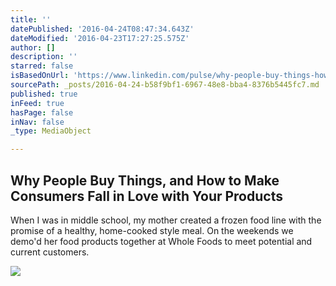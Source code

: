 ```yaml
---
title: ''
datePublished: '2016-04-24T08:47:34.643Z'
dateModified: '2016-04-23T17:27:25.575Z'
author: []
description: ''
starred: false
isBasedOnUrl: 'https://www.linkedin.com/pulse/why-people-buy-things-how-make-consumers-fall-love-your-richmond?trk=v-feed'
sourcePath: _posts/2016-04-24-b58f9bf1-6967-48e8-bba4-8376b5445fc7.md
published: true
inFeed: true
hasPage: false
inNav: false
_type: MediaObject

---
```

<article style=""><h1>Why People Buy Things, and How to Make Consumers Fall in Love with Your Products</h1><p>When I was in middle school, my mother created a frozen food line with the promise of a healthy, home-cooked style meal. On the weekends we demo'd her food products together at Whole Foods to meet potential and current customers.</p><img src="https://media.licdn.com/mpr/mpr/AAEAAQAAAAAAAAfnAAAAJDg4NjgyZWU3LTkwMzQtNGY2Mi05NTE5LTdlNmUwZTRhYzk0ZQ.jpg" /></article>